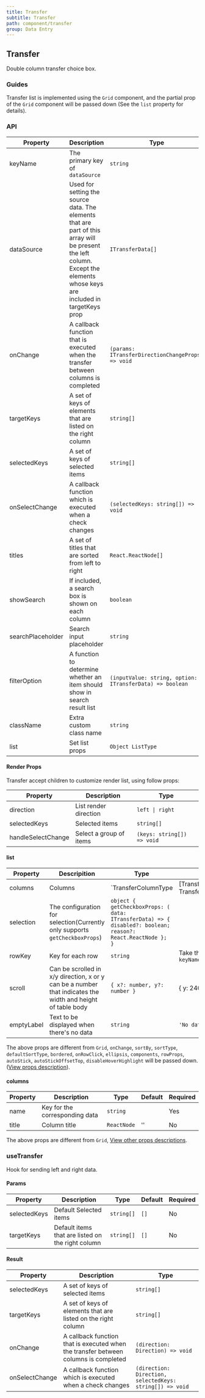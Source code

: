```yaml
---
title: Transfer
subtitle: Transfer
path: component/transfer
group: Data Entry
---
```


## Transfer

Double column transfer choice box.

### Guides

Transfer list is implemented using the `Grid` component, and the partial prop of the `Grid` component will be passed down (See the `list` property for details).

### API

| Property          | Description                                                                                                                                                                | Type                                                     | Default                | Alternative | Required |
| ----------------- | -------------------------------------------------------------------------------------------------------------------------------------------------------------------------- | -------------------------------------------------------- | ---------------------- | ----------- | -------- |
| keyName           | The primary key of `dataSource`                                                                                                                                            | `string`                                                 |                        |             | Yes      |
| dataSource        | Used for setting the source data. The elements that are part of this array will be present the left column. Except the elements whose keys are included in targetKeys prop | `ITransferData[]`                                        |                        |             | Yes      |
| onChange          | A callback function that is executed when the transfer between columns is completed                                                                                        | `(params: ITransferDirectionChangeProps) => void`        |                        |             | Yes      |
| targetKeys        | A set of keys of elements that are listed on the right column                                                                                                              | `string[]`                                               | `[]`                   |             | No       |
| selectedKeys      | A set of keys of selected items                                                                                                                                            | `string[]`                                               | `[]`                   |             | No       |
| onSelectChange    | A callback function which is executed when a check changes                                                                                                                 | `(selectedKeys: string[]) => void`                       |                        |             | No       |
| titles            | A set of titles that are sorted from left to right                                                                                                                         | `React.ReactNode[]`                                      | `['Source', 'Target']` |             | No       |
| showSearch        | If included, a search box is shown on each column                                                                                                                          | `boolean`                                                | `false`                | `true`      | No       |
| searchPlaceholder | Search input placeholder                                                                                                                                                   | `string`                                                 | `Please Enter`         |             | No       |
| filterOption      | A function to determine whether an item should show in search result list                                                                                                  | `(inputValue: string, option: ITransferData) => boolean` |                        |             | No       |
| className         | Extra custom class name                                                                                                                                                    | `string`                                                 | ''                     |             | No       |
| list              | Set list props                                                                                                                                                             | `Object ListType`                                        |                        |             | No       |

#### Render Props

Transfer accept children to customize render list, using follow props:

| Property           | Description             | Type                       |
| ------------------ | ----------------------- | -------------------------- |
| direction          | List render direction   | `left \| right`            |
| selectedKeys       | Selected items          | `string[]`                 |
| handleSelectChange | Select a group of items | `(keys: string[]) => void` |

#### list

| Property              | Descripition                                                                                               | Type                                                                                                       | Default                     | Required |
| --------------------- | ---------------------------------------------------------------------------------------------------------- | ---------------------------------------------------------------------------------------------------------- | --------------------------- | -------- |
| columns               | Columns                                                                                                    | `TransferColumnType | [TransferColumnType, TransferColumnType]`                                            |                             | Yes      |
| selection             | The configuration for selection(Currently only supports `getCheckboxProps`)                                | `object { getCheckboxProps: ( data: ITransferData) => { disabled?: boolean; reason?: React.ReactNode }; }` |                             | No       |
| rowKey                | Key for each row                                                                                           | `string`                                                                                                   | Take the value of `keyName` | No       |
| scroll                | Can be scrolled in x/y direction, x or y can be a number that indicates the width and height of table body | `{ x?: number, y?: number }`                                                                               | { y: 240 }                  | No       |
| emptyLabel            | Text to be displayed when there's no data                                                                  | `string`                                                                                                   | `'No data'`                 | No       |

The above props are different from `Grid`, `onChange`, `sortBy`, `sortType`, `defaultSortType`, `bordered`, `onRowClick`, `ellipsis`, `components`, `rowProps`, `autoStick`, `autoStickOffsetTop`, `disableHoverHighlight` will be passed down.([View props description](/en/component/grid#api)).

#### columns

| Property    | Description                                                                                     | Type                                                                                                                   | Default | Required |
| ----------- | ----------------------------------------------------------------------------------------------- | ---------------------------------------------------------------------------------------------------------------------- | ------- | -------- |
| name        | Key for the corresponding data                                                                  | `string`                                                                                                               |         | Yes      |
| title       | Column title                                                                                    | `ReactNode`                                                                                                            | ''      | No       |
The above props are different from `Grid`, [View other props descriptions](/en/component/grid#columns).

### useTransfer

Hook for sending left and right data.

#### Params

| Property     | Description                                       | Type       | Default | Required |
| ------------ | ------------------------------------------------- | ---------- | ------- | -------- |
| selectedKeys | Default Selected items                            | `string[]` | `[]`    | No       |
| targetKeys   | Default items that are listed on the right column | `string[]` | `[]`    | No       |

#### Result

| Property       | Description                                                                         | Type                                                     |
| -------------- | ----------------------------------------------------------------------------------- | -------------------------------------------------------- |
| selectedKeys   | A set of keys of selected items                                                     | `string[]`                                               |
| targetKeys     | A set of keys of elements that are listed on the right column                       | `string[]`                                               |
| onChange       | A callback function that is executed when the transfer between columns is completed | `(direction: Direction) => void`                         |
| onSelectChange | A callback function which is executed when a check changes                          | `(direction: Direction, selectedKeys: string[]) => void` |
